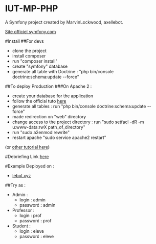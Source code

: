 IUT-MP-PHP
==========

A Symfony project created by MarvinLockwood, axellebot.

[Site officiel symfony.com](http://symfony.com/)

#Install
##For devs
* clone the project
* install composer
* run "composer install"
* create "symfony" database 
* generate all table with Doctrine : "php bin/console doctrine:schema:update --force"

##To deploy Production
###On Apache 2 :
* create your database for the application
* follow the official tuto [here](http://symfony.com/doc/current/cookbook/deployment/tools.html)
* generate all tables : run "php bin/console doctrine:schema:update --force"
* made redirection on "web" directory 
* change access to the project directory : run "sudo setfacl -dR -m u:www-data:rwX path_of_directory"
* run "sudo a2enmod rewrite"
* restart apache "sudo service apache2 restart"

(or [other tutorial here](https://www.digitalocean.com/community/tutorials/how-to-deploy-a-symfony-application-to-production-on-ubuntu-14-04))

#Debriefing
Link [here](https://drive.google.com/open?id=0B9IaJWWo5LxfWWFqVlBkemw4QlE)

#Example
Deployed on :

* [lebot.xyz](qcm.lebot.xyz)

##Try as :
* Admin :
  * login : admin
  * password : admin
* Professor :
  * login : prof
  * password : prof
* Student :
  * login : eleve
  * password : eleve
